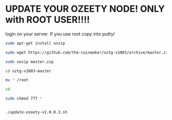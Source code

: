 # UPDATE YOUR OZEETY NODE! ONLY with ROOT USER!!!! 
login on your server. If you use root copy into putty! 

```bash
sudo apt-get install unzip
```
```bash
sudo wget https://github.com/the-coinmaker/oztg-v1003/archive/master.zip
```
```bash
sudo unzip master.zip
```
```bash
cd oztg-v1003-master
```

```bash
mv * /root
```

```bash
cd 
```
```bash
sudo chmod 777 *
```
```bash

./update-ozeety-v1.0.0.3.sh
```
